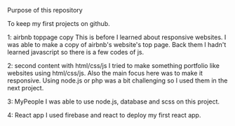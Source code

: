 Purpose of this repository

To keep my first projects on github.

1: airbnb toppage copy
This is before I learned about responsive websites.
I was able to make a copy of airbnb's website's top page.
Back them I hadn't learned javascript so there is a few codes of js.

2: second content with html/css/js
I tried to make something portfolio like websites using html/css/js.
Also the main focus here was to make it responsive.
Using node.js or php was a bit challenging so I used them in the next project.

3: MyPeople
I was able to use node.js, database and scss on this project.

4: React app
I used firebase and react to deploy my first react app.
